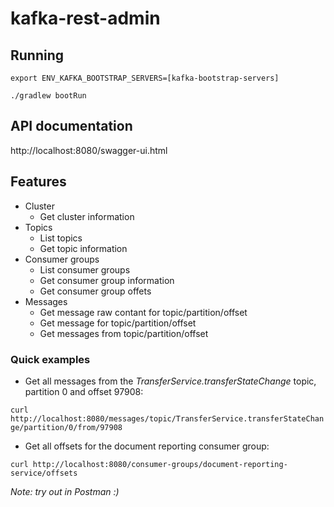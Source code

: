 # kafka-rest-admin

## Running

`export ENV_KAFKA_BOOTSTRAP_SERVERS=[kafka-bootstrap-servers]`

`./gradlew bootRun`

## API documentation

http://localhost:8080/swagger-ui.html

## Features

* Cluster
  * Get cluster information
* Topics
  * List topics
  * Get topic information
* Consumer groups
  * List consumer groups
  * Get consumer group information
  * Get consumer group offets
* Messages
  * Get message raw contant for topic/partition/offset
  * Get message for topic/partition/offset
  * Get messages from topic/partition/offset
  
### Quick examples

* Get all messages from the _TransferService.transferStateChange_ topic, partition 0 and offset 97908:

`curl http://localhost:8080/messages/topic/TransferService.transferStateChange/partition/0/from/97908`

* Get all offsets for the document reporting consumer group:

`curl http://localhost:8080/consumer-groups/document-reporting-service/offsets`

_Note: try out in Postman :)_
